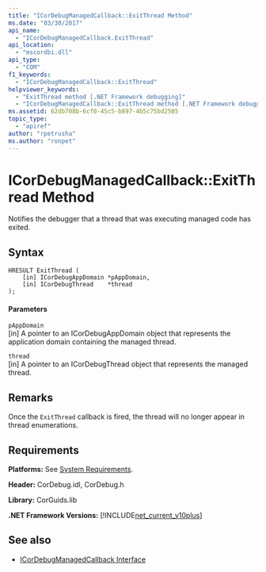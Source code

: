 ```yaml
---
title: "ICorDebugManagedCallback::ExitThread Method"
ms.date: "03/30/2017"
api_name: 
  - "ICorDebugManagedCallback.ExitThread"
api_location: 
  - "mscordbi.dll"
api_type: 
  - "COM"
f1_keywords: 
  - "ICorDebugManagedCallback::ExitThread"
helpviewer_keywords: 
  - "ExitThread method [.NET Framework debugging]"
  - "ICorDebugManagedCallback::ExitThread method [.NET Framework debugging]"
ms.assetid: 62db708b-6cf0-45c5-b897-4b5c75bd2505
topic_type: 
  - "apiref"
author: "rpetrusha"
ms.author: "ronpet"
---
```

# ICorDebugManagedCallback::ExitThread Method
Notifies the debugger that a thread that was executing managed code has exited.  
  
## Syntax  
  
```  
HRESULT ExitThread (  
    [in] ICorDebugAppDomain *pAppDomain,  
    [in] ICorDebugThread    *thread  
);  
```  
  
#### Parameters  
 `pAppDomain`  
 [in] A pointer to an ICorDebugAppDomain object that represents the application domain containing the managed thread.  
  
 `thread`  
 [in] A pointer to an ICorDebugThread object that represents the managed thread.  
  
## Remarks  
 Once the `ExitThread` callback is fired, the thread will no longer appear in thread enumerations.  
  
## Requirements  
 **Platforms:** See [System Requirements](../../../../docs/framework/get-started/system-requirements.md).  
  
 **Header:** CorDebug.idl, CorDebug.h  
  
 **Library:** CorGuids.lib  
  
 **.NET Framework Versions:** [!INCLUDE[net_current_v10plus](../../../../includes/net-current-v10plus-md.md)]  
  
## See also
- [ICorDebugManagedCallback Interface](../../../../docs/framework/unmanaged-api/debugging/icordebugmanagedcallback-interface.md)
